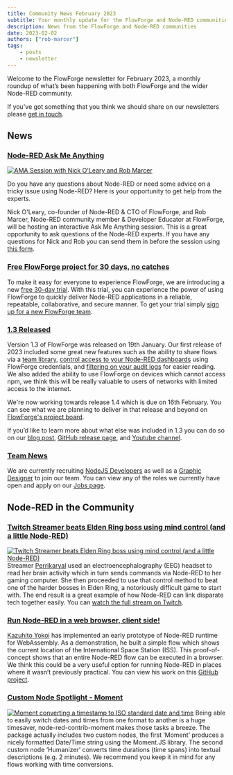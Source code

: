 ```yaml
---
title: Community News February 2023
subtitle: Your monthly update for the FlowForge and Node-RED communities
description: News from the FlowForge and Node-RED communities
date: 2023-02-02
authors: ["rob-marcer"]
tags:
    - posts
    - newsletter
---
```


Welcome to the FlowForge newsletter for February 2023, a monthly roundup of what’s been happening with both FlowForge and the wider Node-RED community. 

<!--more-->

If you've got something that you think we should share on our newsletters please [get in touch](mailto:contact@flowforge.com).

## News

### [Node-RED Ask Me Anything](https://flowforge.com/ask-me-anything/ama-nodered/)
[![AMA Session with Nick O'Leary and Rob Marcer](https://flowforge.com/images/webinars/ama-node-red.png)](https://flowforge.com/ask-me-anything/ama-nodered/)

Do you have any questions about Node-RED or need some advice on a tricky issue using Node-RED? Here is your opportunity to get help from the experts.

Nick O'Leary, co-founder of Node-RED & CTO of FlowForge, and Rob Marcer, Node-RED community member & Developer Educator at FlowForge, will be hosting an interactive Ask Me Anything session. This is a great opportunity to ask questions of the Node-RED experts. If you have any questions for Nick and Rob you can send them in before the session using [this form](https://docs.google.com/forms/d/e/1FAIpQLSdfPq4lAQjdvqhTpoYtKiMNgP8vcMhZsAf_AG0MHuVMRK83_Q/viewform).

### [Free FlowForge project for 30 days, no catches](https://app.flowforge.com/account/create)
To make it easy for everyone to experience FlowForge, we are introducing a new [free 30-day trial](https://app.flowforge.com/account/create). With this trial, you can experience the power of using FlowForge to quickly deliver Node-RED applications in a reliable, repeatable, collaborative, and secure manner. To get your trial simply [sign up for a new FlowForge team](https://app.flowforge.com/account/create).

### [1.3 Released](http://flowforge.com/blog/2023/01/flowforge-1-3-0-released)
Version 1.3 of FlowForge was released on 19th January. Our first release of 2023 included some great new features such as the ability to share flows via a [team library](https://www.youtube.com/watch?v=B7XK3TUklUU), [control access to your Node-RED dashboards](https://www.youtube.com/watch?v=JRk-Cf7eNIo) using FlowForge credentials, and [filtering on your audit logs](https://www.youtube.com/watch?v=p0Vuy5x42Go) for easier reading. We also added the ability to use FlowForge on devices which cannot access npm, we think this will be really valuable to users of networks with limited access to the internet.

We're now working towards release 1.4 which is due on 16th February. You can see what we are planning to deliver in that release and beyond on [FlowForge's project board](https://github.com/orgs/flowforge/projects/5).

If you’d like to learn more about what else was included in 1.3 you can do so on our [blog post](http://flowforge.com/blog/2023/01/flowforge-1-3-0-released/), [GitHub release page](https://github.com/flowforge/flowforge/releases/tag/v1.3.0), and [Youtube channel](https://www.youtube.com/watch?v=ey3xv5j5x7k).

### [Team News](https://flowforge.com/team)
We are currently recruiting [NodeJS Developers](https://boards.greenhouse.io/flowforge/jobs/4463977004) as well as a [Graphic Designer](https://boards.greenhouse.io/flowforge/jobs/4785058004) to join our team. You can view any of the roles we currently have open and apply on our [Jobs page](https://boards.greenhouse.io/flowforge).

## Node-RED in the Community

### [Twitch Streamer beats Elden Ring boss using mind control (and a little Node-RED)](https://www.vice.com/en/article/bvmqmm/watch-an-elden-ring-streamer-beat-a-boss-using-her-thoughts)
[![Twitch Streamer beats Elden Ring boss using mind control (and a little Node-RED)](../images/twitch.webp)](https://www.vice.com/en/article/bvmqmm/watch-an-elden-ring-streamer-beat-a-boss-using-her-thoughts)
Streamer [Perrikaryal](https://www.twitch.tv/videos/1717013810) used an electroencephalography (EEG) headset to read her brain activity which in turn sends commands via Node-RED to her gaming computer. She then proceeded to use that control method to beat one of the harder bosses in Elden Ring, a notoriously difficult game to start with. The end result is a great example of how Node-RED can link disparate tech together easily. You can [watch the full stream on Twitch](https://www.twitch.tv/videos/1722048787).

### [Run Node-RED in a web browser, client side!](https://www.linkedin.com/posts/kazuhitoyokoi_nodered-webassembly-activity-7015696090112958464-F3MA/?utm_source=share&utm_medium=member_android)
[Kazuhito Yokoi](https://www.linkedin.com/in/kazuhitoyokoi/) has implemented an early prototype of Node-RED runtime for WebAssembly. As a demonstration, he built a simple flow which shows the current location of the International Space Station (ISS). This proof-of-concept shows that an entire Node-RED flow can be executed in a browser. We think this could be a very useful option for running Node-RED in places where it wasn’t previously practical. You can view his work on this [GitHub project](https://github.com/kazuhitoyokoi/node-red-wasm).

### [Custom Node Spotlight - Moment](https://flows.nodered.org/node/node-red-contrib-moment)
[![Moment converting a timestamp to ISO standard date and time](../images/moment.png)](https://flows.nodered.org/node/node-red-contrib-moment)
Being able to easily switch dates and times from one format to another is a huge timesaver, node-red-contrib-moment makes those tasks a breeze. The package actually includes two custom nodes, the first ‘Moment’ produces a nicely formatted Date/Time string using the Moment.JS library. The second custom node ‘Humanizer’ converts time durations (time spans) into textual descriptions (e.g. 2 minutes). We recommend you keep it in mind for any flows working with time conversions.
